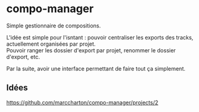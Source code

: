 # compo-manager

Simple gestionnaire de compositions.  

L'idée est simple pour l'isntant : pouvoir centraliser les exports des tracks, actuellement organisées par projet.  
Pouvoir ranger les dossier d'export par projet, renommer le dossier d'export, etc. 

Par la suite, avoir une interface permettant de faire tout ça simplement. 


## Idées

https://github.com/marccharton/compo-manager/projects/2
